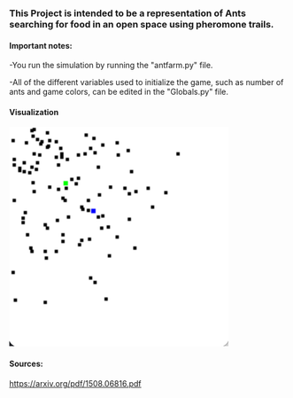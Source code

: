 ### This Project is intended to be a representation of Ants searching for food in an open space using pheromone trails. 

#### Important notes:

-You run the simulation by running the "antfarm.py" file.

-All of the different variables used to initialize the game, such as number of ants and game colors, can be edited in the "Globals.py" file.

#### Visualization


![App screenshot](https://github.com/aidank123/ANTFARM/blob/main/antfarm_sc.png?raw=true)

#### Sources:

https://arxiv.org/pdf/1508.06816.pdf

	
